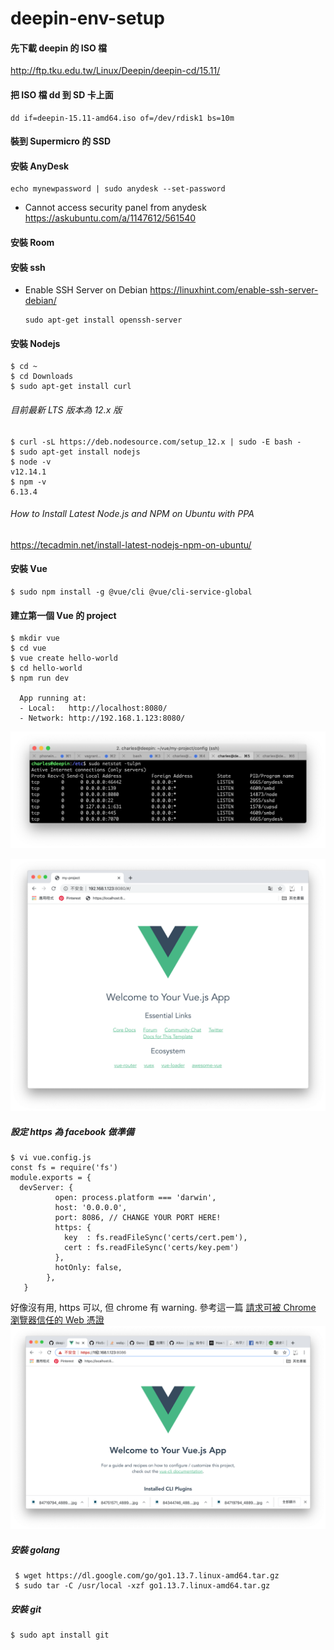 # deepin-env-setup

#### 先下載 deepin 的 ISO 檔

http://ftp.tku.edu.tw/Linux/Deepin/deepin-cd/15.11/

#### 把 ISO 檔 dd 到 SD 卡上面

    dd if=deepin-15.11-amd64.iso of=/dev/rdisk1 bs=10m

#### 裝到 Supermicro 的 SSD 
#### 安裝 AnyDesk

    echo mynewpassword | sudo anydesk --set-password
    
- Cannot access security panel from anydesk https://askubuntu.com/a/1147612/561540    

#### 安裝 Room
#### 安裝 ssh

- Enable SSH Server on Debian https://linuxhint.com/enable-ssh-server-debian/

      sudo apt-get install openssh-server

#### 安裝 Nodejs

    $ cd ~
    $ cd Downloads
    $ sudo apt-get install curl
    
###### 目前最新 LTS 版本為 12.x 版

    $ curl -sL https://deb.nodesource.com/setup_12.x | sudo -E bash -
    $ sudo apt-get install nodejs
    $ node -v
    v12.14.1
    $ npm -v
    6.13.4
      
###### How to Install Latest Node.js and NPM on Ubuntu with PPA
https://tecadmin.net/install-latest-nodejs-npm-on-ubuntu/

#### 安裝 Vue

    $ sudo npm install -g @vue/cli @vue/cli-service-global
    
#### 建立第一個 Vue 的 project

    $ mkdir vue 
    $ cd vue
    $ vue create hello-world
    $ cd hello-world
    $ npm run dev
    
      App running at:
      - Local:   http://localhost:8080/
      - Network: http://192.168.1.123:8080/
      
 ![](https://github.com/Charles-Hsu/deepin-env-setup/blob/master/netstat-tulpn.png)
 
 ![](https://github.com/Charles-Hsu/deepin-env-setup/blob/master/vue.png)
 
 ##### 設定 https 為 facebook 做準備
 
    $ vi vue.config.js
    const fs = require('fs')
    module.exports = {
	  devServer: {
		      open: process.platform === 'darwin',
		      host: '0.0.0.0',
		      port: 8086, // CHANGE YOUR PORT HERE!
		      https: {
				key  : fs.readFileSync('certs/cert.pem'),
				cert : fs.readFileSync('certs/key.pem')
			  },
		      hotOnly: false,
		    },
       }
       
 好像沒有用, https 可以, 但 chrome 有 warning. 參考這一篇 [請求可被 Chrome 瀏覽器信任的 Web 憑證](https://dotblogs.com.tw/yc421206/2019/05/24/mmc_request_web_certificate_from_ca_server_can_trusted_by_chrome_browser)
![](https://github.com/Charles-Hsu/deepin-env-setup/blob/master/vue-https-warning.png)
 
 ##### 安裝 golang
 
     $ wget https://dl.google.com/go/go1.13.7.linux-amd64.tar.gz
     $ sudo tar -C /usr/local -xzf go1.13.7.linux-amd64.tar.gz
     
##### 安裝 git

    $ sudo apt install git
    

   
